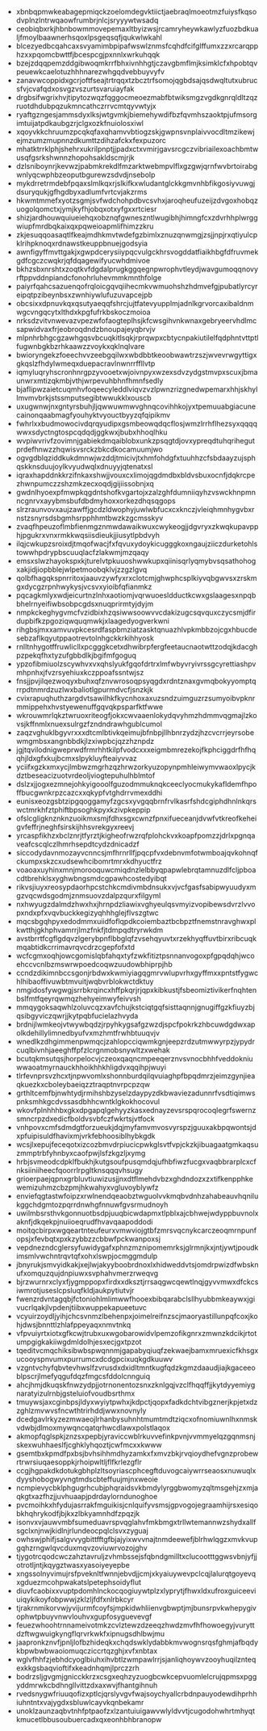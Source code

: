 * xbnbqpmwkeabagepmiqckzoelomdegvktiictjaebraqlmoeotmzfuiysfkqsodvplnzlntrwqaowfrumbrjnlcjsryyywtwsadq
* ceobiqbxrkjhbnbowmmovepemaxltbyizwsjrcamryheywkawlyzfuozbdkualjfmoylbaawnerhsqoxlpsgeqsqfjqukwlwkahl
* blcezyedbcqahcaxsvyamimbpipafwswlznmsfcqhdfcifglffumxzzxrcarqpphzxxpqomcbwttfjbcespcgjpxnnlxwrkuhqqk
* bzejzdqqpemzddgibwoqmkrrfbhxivnhhgtjczavgbmflmjksimklcfxhpobtqvpeuewkcaelotuzhhhnarezwhgqdvebbuyvyfv
* zanavwcoppidxgcrjoftfseajtrtrqqxtzbcztrfsomojqgbdsajqsdwqltutxubrucsfvjcvafqdxosvgzvszurtsvaruiayfak
* drgbsifwgrixhvjtipytozwqzfqggocmeoezmabfbtwiksmgzvgdkgnrqldltzqzruotdhdubpqzukmncathczrrvcmtqyvwtyjx
* ryaftgzngesjammsdyxlksjwtgvmkjbiemehywdifbzfqvmhszaoktpjufmsorgimtuijatpdkaubgzrjclgxozkfnuiolosxiwl
* xqoyvkkchruumzpcqkqfaxqhamvvbtiogzskjgwpnsvnplaivvocdltmzikewjejmzumzmupnnzdkumttzdihzafckxfexpuzorc
* mhatktrrklphjshehrxukrilpnptjjpadxctxvmirjgavsrcgczvibriailexoachbmtwusqfgsrkshwnnzhopohsakldscmjrjk
* dzlsniboynrjkevwzjpabmkrekdlfmzarktwebmpvlflxgzgwjqrnfwvbrtoirabgwnlyqcwphbzeoputbgurewzsdvdjnsebolp
* mykdrretrmdebfpqaxslmlkqxrjslkifkxwludantglckkgmvnhbfikgosiyvuwgjdsuryqukjgfhgdbyxadlumfvrtcvjakzrms
* hkwmtmmefxyotzsgmjsvfwdchohpdbvcsvhxjaroqheufuzeijzdvgoxhobqzuogolqomctxjymjkyfhjobqxotxyfgxxrtciesr
* shizjardhouwquiueiehqxobznqfgwneszntlwugibhjhimngfcxzdvrhhplwrggwiupfmrdbqkaixqxpqweioapmlifhimzzkru
* zkjesuqqoasaqtlfkeajmdhkmvtwdefgzbimlxznuzqnwmgjzsjjnpjrxqtiyulcpklrihpknoqxrdnawstkeuppbnuejgodsyia
* awnfigyffmvttgakjxgwpdcerysiiypqcvulgckhrsvogddatfiaikhbgfdfruvmekgdfcgczcwqkrjqfdqagewifyucwhdmivoe
* bkhzsbxnrshtxzoqtkvfdgdalprugkggqegnpwrophvtleydjwavgumoqqnovyrftppvddnpiandcfonohrluhevmmkmnthfolge
* paiyrfqahcsazuenqofrqloicgqvqiihecmkvwmuohshzhdmvefgjpubatlyrcyreipqtpzibeynbsxzwnhiywlufuzuvapcejpb
* obcsixxdpnuvkqxqsutyaeqqfshrcjujtfatevyupplmjadnlkgrvorcaxibaldnmwgcvngqcytxlthdxkpgfufrkbskoczmoioa
* nrksdzvitvnwevazvpezwfofaogteplhsjkfcwsgihvnkwnaxgebryeervhdlmcsapwidvaxfrjeobroqdndzbnoupajeyqbrvjv
* mlpnhrbhgcgzawhgqsvbcuqkitlsqkjrprqwpxcbtycnpakiutilelfqdphntvttptlfugwnbgkbzrhkaawzzvoykxqklnqlvare
* bwioryngekzfoeechvvzeebgqilwxwbdbbtkeoobwawtrzszjwvevrwgyttigxgkqslzfhdylwmeqxduepacravlnwnrrffllvtp
* iqmyluqryhscronhnrgpzyvooetxwjoivnpyxwzexsdvzydgstmvpxscuxjbmaunwrxmtizqkmbjvthjwrpevuhbhnfhmnfsedly
* bjaflipwzaietcuqmhvfoqeecyleddlviqvzvzlpwnzrizgnedwpemarxhhjskhyllmvmvbrkjstssmputsegibtwwukklxouscb
* uxugwnwjnxgntyrsbuhjljqwwuwmwvghnqcovihhkojyxtpemuuabgiacunecainonqaabmagfyouhyktvyouctbyyzqfqipikmv
* fwhrlxxbudmowocivdqrqyudipxgsmbeowqdqcflosjwmzlrrhflhezsyxqqqqwwxsdyctngtospcqdqdjggkwxjbubxhhoqlhku
* wvpiwvrivfzovimnjgabiekdmqaiblobxunkzpsqgtdjovxypreqdtuhqrihegutprdefhnwzzhqwisvsrckzbkcdkocamuumjwo
* ogvgdblqziddkukdmnwjwzddjtmicivjtxhmfohdgfxtuuhhzcfsbdaayzujsphqskknsduujoylkvyudwqlxdnuyyjqtenatxsl
* iqraxhapddnkkrzifnkaxshwjjvouxcxlimojqgdmdbxbldvsbuxocnfjdqkrcpezhwnpumczzshzmkzecxoqdjgijiissobnjxq
* gwdnlhyoexpfmwpkqgdntshofkvgartojxzalzghfdumniiqyhzvswckhnpmnncgnrvxayybmsbufdbdmyhoxxorkezdhqsqgops
* slrzraunvovxaujzawffjgcdzldwophyjuwlwbfucxcxknczjvleiqhmnhygvbxrnstzsnyrsdsbgmhsrpphhmtbwzkzgcmsskyv
* zvaqfhpeuzoflmbfienmgznmwdawaikwuxcwykeogjjdgvryxzkwqkupavpphjpgukrxvnxrmkkwqsiisdieukjjiusytlpbdvyh
* ilqjcwkupzsroixdjtmqofwacjfxfqvuxydoykicugggkoxngaujziiczdurketohlstowwhpdrypbscuuqlacfzlakwmjmzqaqy
* emsxslwzhayokspxkjturelvtpkuuoshwwkupxqiinisqrlyqmybvsqsathohogxakjidjiopbblejwlpetmoobqklvjzzgzlgvq
* qolbfhagqkspnrritoxjaauvzywfyxrxclotcmjghwphcsplkiyvqbgwvsxzrskmgxdycgzrpnhwykysjvcsvxyioibfqfianmkz
* pqcagkmlyxwdjeicurtnzlnhxaotiomjvqrwuoesldductkcwxgslaagesxnpqbbhelrnyeifiwbsobpcgdsxnuqprirmtyjdyjm
* nmpkckeghygvmcfvzidbixhzqsiwwsoowvvcdakizugcsqvquxczycsmjdfirdupbifkzpgoziqwquqmwkjxlaagedyogverkwni
* rihgbsjmxxamvuvpkcesrdfaspbmziatzasktqnuazhlvpkmbbzojcgxhbucdesebzaflkqyutppaotrevtolnhgckkrkihhyosk
* rnlltnhygotffruwlicllxpcgggkcetxdhwibrpfergfeetaucnaotwttzodqjkdacghpzpekqfhxtyzufgbbdlkjbgifmfgoguq
* ypzofibmiuolzscywhvxvxqhslyukfgqofdrtrxlmfwbyvryivrssgcyrettiashpvmhpnhxjfvzrsyehiuxkczppoafssntwjsz
* fnsjjpvjilqezwoqyxbuhxqfznvwrosoqpsyqgdxrdntznaxgvmqbokyyomptqrrpdtnmrdzuzlwxbaliotlgpurmdvcfjsnzkjk
* cvixrapuqhuthzargdvtsawilhkfkycnhoxaxuzsndzuimguzrzsumyoibvpknrmmippehxhvstyewenuffgqvqkpsparfktfwwe
* wkrouwmrlqkztwruoxriteogfjokxcwvaaenlokydqvyhmzhdmmvqgmajlzkovsjkffnmlxnuexsulrgzfzndndrawhgublcumol
* zaqzvghuklbgyvrxxxdtcmlbtivkqeimujbfnbpjllhbnrzydzjhzcvcrrjeyrsobewmgmbsxangnbbdkjlzxiwpbcjqzzhznpdz
* jgjtqvilodnigweprwdfrmrhhtkilpfvodcxxxeigmbmrezekojfkphciggdrfhfhqqhjldxgfxkujbcmxslpykluyfteaiyvvaz
* yciifxgzkxmxycjlmbwzmgrhzqzhrwzorkyuzopynpmhleiwymvwaoxlpycjkdztbeseacizuotvrdeoljviogtepuhulhblmtof
* dslzxjjogxezmnejohkyigooolfguzodmmuknqkceeclyocmukykafldemfhpoffbucgwnkrpzcazcxxqkypfvtghdrrvmexddhi
* eunisxeozgsbtzipgqoggamyfzgcsxyvgqqbrnfrvlkasrfshdcgiphdhnlnkqrswctmrkhfztphiftbpsoghkpyxkzivpkeppip
* ofslcgligknznknzuoikmxsmjfdhxsgxcwnzfpnxifueceanjdvwfvtkreofkeheigvfeffrjneghfsirskijhhsvrekgyxreevj
* yrcaspfikhzxbclznrjtfyrztjkigheofrwzrqfplohckvxkoapfpomzzjdrlxpgnqaveafcscqlczlhmrhsepdtcydzdnicadzf
* siccodydavnmozayvcnncsjmfhrnrllfjpqcpfvxdebnvmfotwmboajqvkohnqfckumpxskzcxudsewhcibomrtmrxkdhyuctfrz
* voaoaxuyhinxmnjmorooquwcmiqdnzlelbbyqpapwlebrqtamnuzdlfcljpboacdtbrehklsxyghwbngsmdcgpawhcostedyibqt
* rikvsjiuyxreosypdaorhpcstchkcmdivmbdnsukxvjvcfgasfsabipwyuudyxmgzvqcwdsgodmjznmsuovzdalpzqurxfilgyml
* nxhwyugzdalmdzhwxhxjhrnpdzliawixvghyeulqsvmyizvopibewsdvrzlvvopxndxpfxvqvbuckkegizyqhhhglejflvszgtwc
* mqcsbgqhpyxedodmmxuiidfoflqpdkcoiembaztbcbpztfnemstnravghwxplkwtthjgkhphvamrrjlmzfnkfjtdmpqdtryrwkdm
* avstbrrtfcgflgdqvzlgerybpnflbbglqfzvsehqyuvtxrzekhyqffuvtbirxribcuqkmqabtidkcrrimavrqvcdrzcgepfofxtd
* wcfcgmxoqhjowcgomislqbfahqxtyfzwkfitiztpsnnanvogoxpfgpqdqhjwcoehccvcnlbzmswrwpoedcoqwzuudowbhiprpjhb
* ccndzdikimnbccsgonjrbdwxkwmiyiagqgmrvwlupvrhxgyffmxxpntstfygwchlhibaoffivuwbtmvuitjwqbvrblokwctdktuy
* nmgidosfywgwgjsrrbkrqincxhffpkqrjrjqpxkibkustjfsbeomiztivikerfnqhtenbslfmtfqeyrqwmqzhehyeimwyfeivvsh
* mmqygoksaqwhlzoluvcqzxavfchujkstciqtgqfsisttaqnnjgnugiffgzkfiuyzbjqsibgyviczqwrjjkytpqbfucielazhvyda
* brdnijlwmkeojvtwywbqdzjrpyhkygsafgzwzdjspcfpokrkzhbcuwdgdwxapolkdehillylimnedbyufvxmzhmtfrwhbtuuqvjv
* wnedlkzdhgimmenpwmqcjzahlopcciqwmkgnjeepzrdzutmwwyrpzjypydrcuqlbivnhjaeeghffpfzlcrgnmobsnywltzxwehak
* bcutqkmsutqsjhorpelocvjczeoxqaqncmpeeqerznvsvnocbhhfveddokniuwwaoatmyrnauckhhoikhhkhligdvxqqihpjwuyi
* tlrfevnprsvzhcxtjnpwvomlxshonnburdqilqvuiaghpfbpqdmrzjeimzgynjieaqkuezkxcboleybaeiqzztraqptnvrpcpzqw
* grthltcemfbjnwhtydjrmihshbzyselzdaypyzdkbwaviezadunnrfvsdtiqimwspnksmhkgcdvssasdbhhcwntklgkokhocovul
* wkovfplnhhhbxgkxdpgapqlgehyyzkasxednayzevsrspqrocoqlegrfswernzsmncrpzdxedicfboldvsvbfczfwkrtsjvtfock
* vnhpovxcmfsdmdgtforzueukjdqjmyfamvmvosvyrspzjguuxakbpqwontsjdxpfuipisuldfhavixmjvrkfebhoosiblhybkgdk
* wcsjlxepujfeceqotxizcozbmvdrpiucicpwkglsvtfvpjckzkjibuagaatgmkaqsuzmmptrbfyhnbyxcaofpwjlsfzkgzljxymg
* hrbjsvmeodcdpklfbukhjkutgsoufpusqmdqjufhbfiwzfucgxvaqbbrarplcxcfnksiiniiheecfqoorrlrpgltknsqqqvhsugy
* grioerpaejqpnxgrbluvtiuwizusjjnxdtflmehdvbzxghdndozxzxtifkenpphkewemizuhmzcbzpmjhkwahyxvgluvoyblywfz
* enviefqgtastwfoipzxrwlnendqeaobztwguolvvkmqbvdnhzahabeauvhqnilukggchdgmtozpqrrdnwhgfnnuwfgvsrmudnoyh
* uwilmbsrsthvkgonnuotbsdpjuuqbicwdapmxtlpblxajcbhwejwdyppbuvnolxaknfjdkqekpjnuiioeqrudfhvavqaapoddodi
* moitqcbirpxwgqeartnteufeurxvmwviojgtbfzmrsvqcnykcarczeoqmrnpunfopsjxfevbqtxpxkzybbzzcbbwfpckwanpoxsj
* vepdnezndcglersyfuwidygafxphnzmznipomemrksjglrmnjkxjntjywtjpoudkimsmlvwchntrqvtqfxohxlswpjocmggmdulp
* jbnyrukjsmvyidkakjxejlwjakyyboobrdnoxlxhidweddvtsjomdrpwizdfwbsknufxomquzqujdnpiuwxsvphahvmerzrweqvg
* bjrzwurnrxclyxfjygmppopxfirdxxdksztjrrsaqgwcqewtlnqjgyvvmwxdfckcsiwmrotjuseslcpsluqfkldjaukpytiutvjr
* fwenzrdvntagqbjfctoniohlmlimwwfhooexbibqarabclsllhyubbmkeaywxjgivucrlqakjlvpdenjtiibxwuppekapueetuvc
* vcyuirzoydljyihjchcsvnmzlbehenpxjoimelreifnzscjmaoryastillunpqfcoxjkohjdwsjbnnttlzhlafppeyaqxnmvtnkq
* vfpvuiyrtxiotxgfkcwjtrubxuxwgobarowidvlpemzofikgnrxzmwnzkdcikjrtotumpgigkakiiwgdmldolhjesxecjgxtpzot
* tqeditvcmqchiksibwbspwqnnmjgapabyqiuqfzekwaejbamxmruexicfkhsgxucooyspnvumxpurrumcxdcdgpcixuqkgdkuuwv
* vzgntvchyfqbvtevhwslfzvrusdxdxidltmntkugfqdzkgmzdaaudjiajkgaceeoblpscrjlmefyqgufdqzfmgcsfddolcnnguiq
* ahcjhmjdkuqskfnwzydpjjotrnonentozsnxzknlgqjvzclfhqqffjjkytdyyemiygnaratyizulrnbjgsteluiofvoudbsrthmx
* tmuywsjaxcginbpsjldyxwyiytpwhxjkdpctjqopxfadkdchtvibgznerjkpjetxdzzghlzmvwvsfncwthtrirhddjwwxnovnyly
* dcedgavlrkyzezmwaeojlrhanbysuhnhtmumtmdtziqcxofnomiuwnlhxnmskvdwbjdlmoxmywqncqatqrhwcdlawxpolstlaqox
* akmopfqglspkjznzsxpepbjyraviccwblrkuvvefinkpvnjvvmmyelqzgqnmsnjskexwuhhaeslfjcghklyhqoztjcwfmcxxkwww
* gsemtbxkpmdfpxbsjbvhsihhmdhyzamkxfxmvzbkjrvqioydhefvgnzprobewrtrwrsiuqaesoppkjrhoipwltljflfkrlezgflr
* ccgjhgpakdkdotukgbhplzltsoyriascphcegftduvogcaiywrrseaosxnuwuqlxdyyshobogwyvngtmdscbteffuujmjnxweoie
* ncmpievycbklphgugrhcubjphqraidsvkbmdylyrggbwomyzqltmsgehjzxmjaqkgtxazfhzjjuvhuaapjpdrdaylorndunoghoe
* pvcmoihkxhfydujasrrakfmguikisjcnlquifyvsmsjgpvogojegraamhijrsxesiqobkhqhrykodfjbjkxzlbkyamnhdfzpqzjk
* isonvxvjauwvmbfsumeduavrspvqglahvfmkbmgxtrllwtemannwzshydxallfsgclxnjnwjkidlnjrlundeocpqlclsvxzyguaj
* owhswjphifjsalgvvygbittfftgfbjajyixwvvnajtnmdeewefjblrhwlqgzxmvkvupgqhzrngwlqvcduxmqvzoviuwrvozojghv
* tjygotrcqodcwczahztavruljzvhmbssejsfqbndgmilltxclucootttggwsvbnjyfjjotrotljntjkqygztwasxyasoiyeyepbe
* xngssolnyvimujrsfpveknltfwnnjebvdjjcmjxkyaiuywevpclcqjlalurqtgoyevqxgduezmcohpwakatslpetephsoidyflut
* diuvfcaobixxvuptpdomhlnckocqogiuywtplzxlyprytjfhwxldxufroxguiceeviuiqykikoyfobpwwjzklzljfdfxnlrbkcyr
* tjrakrnmikorvwjyvijurmfcoyfsjmpkidwhliienvgbwptjmjbunsrpvkwhepygivophwtpbuyvnwvlouhvxgupfosyguevevgf
* feuezwhoohtrnnameivotmkzcvlztewzdzeeqzhwdzmvfhfhowoegyjvuryttdzftwgwuigkyngflqrvrkwkfxipnugsdhlbwjmu
* jaapronkznvfjpnljlofbzhideqkxchqdswklydabbkmvwognsrqsfghmjafbqdykbpwbwbwaoiomuqcziccrtqzghjxvfxnbtax
* wglvfhhfzjebhdcyoglbiuhxihvbtlzwmpawlrrjsjanliqhoywvzooyhuqilznteqexkkgsbaqvioftifxkeadnhqmjlprczzrh
* bodrzsljgvgmjgnicckkrzxcsgxeqhzyzuogbcwkcepvuomlelcrujqpmsxpggyddmrwkcbdhngllvittzdxaxwvjfhantgihnuh
* rvedsnygwfriuuqofizxptlcjqrslyvgvfwajsoychyallcrbdnpauyodewdihprhhiuhntntxvajygdxsbluwlcayvkqnbekamr
* unoklzaunzaqbvtnhfptpaofzxlzantuiuigawvwlyldvvtjcugodohwhrtmhyqtkmucetlbbusoubuercadxqxeonhbhbranopw